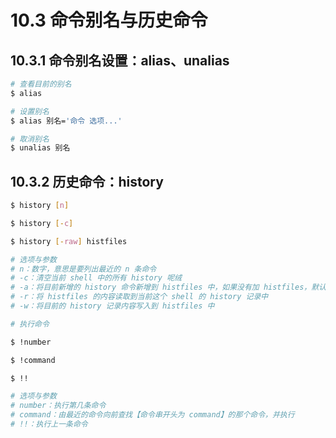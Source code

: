 # 10.3 命令别名与历史命令

## 10.3.1 命令别名设置：alias、unalias

```bash
# 查看目前的别名
$ alias

# 设置别名
$ alias 别名='命令 选项...'

# 取消别名
$ unalias 别名
```

## 10.3.2 历史命令：history

```bash
$ history [n]

$ history [-c]

$ history [-raw] histfiles

# 选项与参数
# n：数字，意思是要列出最近的 n 条命令
# -c：清空当前 shell 中的所有 history 呢绒
# -a：将目前新增的 history 命令新增到 histfiles 中，如果没有加 histfiles，默认写入 ~/.bash_history
# -r：将 histfiles 的内容读取到当前这个 shell 的 history 记录中
# -w：将目前的 history 记录内容写入到 histfiles 中
```

```bash
# 执行命令

$ !number

$ !command

$ !!

# 选项与参数
# number：执行第几条命令
# command：由最近的命令向前查找【命令串开头为 command】的那个命令，并执行
# !!：执行上一条命令
```
